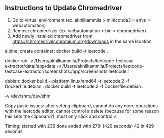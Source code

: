 ## Instructions to Update Chromedriver
1. Go to virtual environment (ex. akhilkammila > miniconda3 > envs > webautomation)
2. Remove chromedriver (ex. webautomation > bin > chromedriver)
3. Add newly installed chromedriver from https://chromedriver.chromium.org/downloads in the same location

alpine:
create container:
docker build -t leetcode .

docker run -v /Users/akhilkammila/Projects/leetcode-testcase-extractor/data:/app/data -v /Users/akhilkammila/Projects/leetcode-testcase-extractor/screenshots:/app/screenshots leetcode:1

debian:
docker build --platform linux/amd64 -t leetcode:2 -f Dockerfile.debian .
docker build -t leetcode:2 -f Dockerfile.debian .


-v /dev/shm:/dev/shm 

Copy paste issues:
after setting clipboard, cannot do any more operations with the leetcode editor. cannot control a delete (because for some reason this sets the clipboard?), must only click and control v

Timing:
started with 236 done
ended with 278: (429 seconds)
42 in 429 seconds